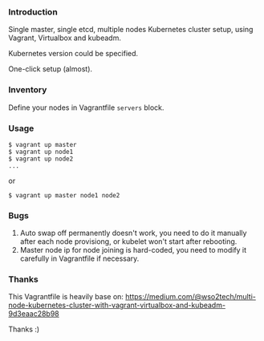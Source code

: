### Introduction

Single master, single etcd, multiple nodes Kubernetes cluster setup, using Vagrant, Virtualbox and kubeadm.

Kubernetes version could be specified.

One-click setup (almost).

### Inventory

Define your nodes in Vagrantfile `servers` block.

### Usage

    $ vagrant up master
    $ vagrant up node1
    $ vagrant up node2
    ...


or 

    $ vagrant up master node1 node2

### Bugs

1. Auto swap off permanently doesn't work, you need to do it manually after each node provisiong, or kubelet won't start after rebooting.
2. Master node ip for node joining is hard-coded, you need to modify it carefully in Vagrantfile if necessary.

### Thanks

This Vagrantfile is heavily base on: https://medium.com/@wso2tech/multi-node-kubernetes-cluster-with-vagrant-virtualbox-and-kubeadm-9d3eaac28b98

Thanks :)
